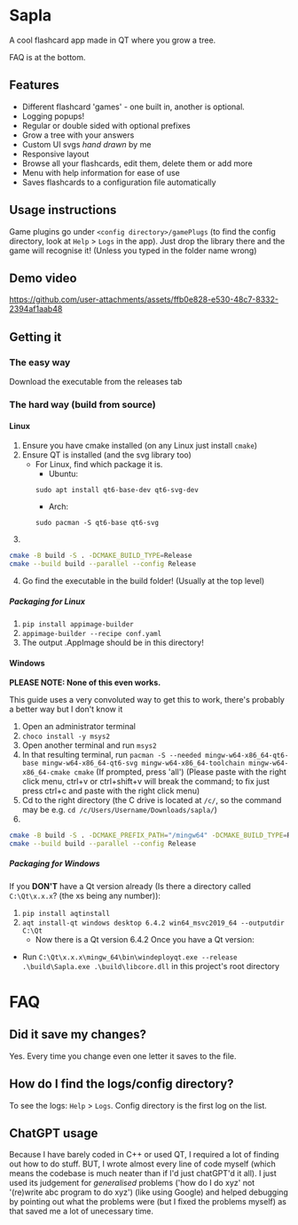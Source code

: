 # Sapla
A cool flashcard app made in QT where you grow a tree.

FAQ is at the bottom.

## Features
- Different flashcard 'games' - one built in, another is optional.
- Logging popups!
- Regular or double sided with optional prefixes
- Grow a tree with your answers
- Custom UI svgs *hand drawn* by me
- Responsive layout
- Browse all your flashcards, edit them, delete them or add more
- Menu with help information for ease of use
- Saves flashcards to a configuration file automatically

## Usage instructions
Game plugins go under `<config directory>/gamePlugs` (to find the config directory, look at `Help` > `Logs` in the app). Just drop the library there and the game will recognise it! (Unless you typed in the folder name wrong)

## Demo video
https://github.com/user-attachments/assets/ffb0e828-e530-48c7-8332-2394af1aab48

## Getting it
### The easy way
Download the executable from the releases tab
### The hard way (build from source)
#### Linux
1. Ensure you have cmake installed (on any Linux just install `cmake`)
2. Ensure QT is installed (and the svg library too)
    - For Linux, find which package it is.
        - Ubuntu:
        ```
        sudo apt install qt6-base-dev qt6-svg-dev
        ```
        - Arch:
        ```
        sudo pacman -S qt6-base qt6-svg
        ```
3. 
```bash
cmake -B build -S . -DCMAKE_BUILD_TYPE=Release
cmake --build build --parallel --config Release
```
4. Go find the executable in the build folder! (Usually at the top level)
##### Packaging for Linux
1. `pip install appimage-builder`
2. `appimage-builder --recipe conf.yaml`
3. The output .AppImage should be in this directory!
#### Windows
**PLEASE NOTE: None of this even works.**

This guide uses a very convoluted way to get this to work, there's probably a better way but I don't know it
1. Open an administrator terminal
2. `choco install -y msys2`
3. Open another terminal and run `msys2`
4. In that resulting terminal, run `pacman -S --needed mingw-w64-x86_64-qt6-base mingw-w64-x86_64-qt6-svg mingw-w64-x86_64-toolchain mingw-w64-x86_64-cmake cmake` (If prompted, press 'all') (Please paste with the right click menu, ctrl+v or ctrl+shift+v will break the command; to fix just press ctrl+c and paste with the right click menu)
5. Cd to the right directory (the C drive is located at `/c/`, so the command may be e.g. `cd /c/Users/Username/Downloads/sapla/`)
6. 
```bash
cmake -B build -S . -DCMAKE_PREFIX_PATH="/mingw64" -DCMAKE_BUILD_TYPE=Release
cmake --build build --parallel --config Release
```
##### Packaging for Windows
If you **DON'T** have a Qt version already (Is there a directory called `C:\Qt\x.x.x`? (the xs being any number)):
1. `pip install aqtinstall`
2. `aqt install-qt windows desktop 6.4.2 win64_msvc2019_64 --outputdir C:\Qt`
    - Now there is a Qt version 6.4.2
Once you have a Qt version:
- Run `C:\Qt\x.x.x\mingw_64\bin\windeployqt.exe --release .\build\Sapla.exe .\build\libcore.dll` in this project's root directory

# FAQ
## Did it save my changes?
Yes. Every time you change even one letter it saves to the file.

## How do I find the logs/config directory?
To see the logs: `Help` > `Logs`. Config directory is the first log on the list.

## ChatGPT usage
Because I have barely coded in C++ or used QT, I required a lot of finding out how to do stuff. BUT, I wrote almost every line of code myself (which means the codebase is much neater than if I'd just chatGPT'd it all). I just used its judgement for *generalised* problems ('how do I do xyz' not '(re)write abc program to do xyz') (like using Google) and helped debugging by pointing out what the problems were (but I fixed the problems myself) as that saved me a lot of unecessary time.

